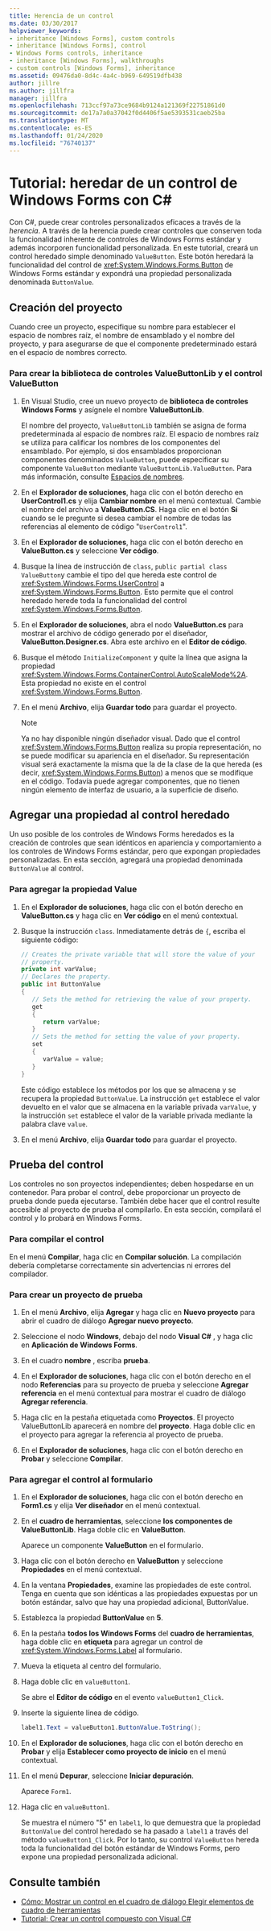 ```yaml
---
title: Herencia de un control
ms.date: 03/30/2017
helpviewer_keywords:
- inheritance [Windows Forms], custom controls
- inheritance [Windows Forms], control
- Windows Forms controls, inheritance
- inheritance [Windows Forms], walkthroughs
- custom controls [Windows Forms], inheritance
ms.assetid: 09476da0-8d4c-4a4c-b969-649519dfb438
author: jillre
ms.author: jillfra
manager: jillfra
ms.openlocfilehash: 713ccf97a73ce9684b9124a121369f22751861d0
ms.sourcegitcommit: de17a7a0a37042f0d4406f5ae5393531caeb25ba
ms.translationtype: MT
ms.contentlocale: es-ES
ms.lasthandoff: 01/24/2020
ms.locfileid: "76740137"
---
```

# <a name="walkthrough-inherit-from-a-windows-forms-control-with-c"></a>Tutorial: heredar de un control de Windows Forms con C\#

Con C#, puede crear controles personalizados eficaces a través de la *herencia*. A través de la herencia puede crear controles que conserven toda la funcionalidad inherente de controles de Windows Forms estándar y además incorporen funcionalidad personalizada. En este tutorial, creará un control heredado simple denominado `ValueButton`. Este botón heredará la funcionalidad del control de <xref:System.Windows.Forms.Button> de Windows Forms estándar y expondrá una propiedad personalizada denominada `ButtonValue`.

## <a name="create-the-project"></a>Creación del proyecto

Cuando cree un proyecto, especifique su nombre para establecer el espacio de nombres raíz, el nombre de ensamblado y el nombre del proyecto, y para asegurarse de que el componente predeterminado estará en el espacio de nombres correcto.

### <a name="to-create-the-valuebuttonlib-control-library-and-the-valuebutton-control"></a>Para crear la biblioteca de controles ValueButtonLib y el control ValueButton

1. En Visual Studio, cree un nuevo proyecto de **biblioteca de controles Windows Forms** y asígnele el nombre **ValueButtonLib**.

     El nombre del proyecto, `ValueButtonLib` también se asigna de forma predeterminada al espacio de nombres raíz. El espacio de nombres raíz se utiliza para calificar los nombres de los componentes del ensamblado. Por ejemplo, si dos ensamblados proporcionan componentes denominados `ValueButton`, puede especificar su componente `ValueButton` mediante `ValueButtonLib.ValueButton`. Para más información, consulte [Espacios de nombres](../../../csharp/programming-guide/namespaces/index.md).

2. En el **Explorador de soluciones**, haga clic con el botón derecho en **UserControl1.cs** y elija **Cambiar nombre** en el menú contextual. Cambie el nombre del archivo a **ValueButton.CS**. Haga clic en el botón **Sí** cuando se le pregunte si desea cambiar el nombre de todas las referencias al elemento de código "`UserControl1`".

3. En el **Explorador de soluciones**, haga clic con el botón derecho en **ValueButton.cs** y seleccione **Ver código**.

4. Busque la línea de instrucción de `class`, `public partial class ValueButton`y cambie el tipo del que hereda este control de <xref:System.Windows.Forms.UserControl> a <xref:System.Windows.Forms.Button>. Esto permite que el control heredado herede toda la funcionalidad del control <xref:System.Windows.Forms.Button>.

5. En el **Explorador de soluciones**, abra el nodo **ValueButton.cs** para mostrar el archivo de código generado por el diseñador, **ValueButton.Designer.cs**. Abra este archivo en el **Editor de código**.

6. Busque el método `InitializeComponent` y quite la línea que asigna la propiedad <xref:System.Windows.Forms.ContainerControl.AutoScaleMode%2A>. Esta propiedad no existe en el control <xref:System.Windows.Forms.Button>.

7. En el menú **Archivo**, elija **Guardar todo** para guardar el proyecto.

    > [!NOTE]
    > Ya no hay disponible ningún diseñador visual. Dado que el control <xref:System.Windows.Forms.Button> realiza su propia representación, no se puede modificar su apariencia en el diseñador. Su representación visual será exactamente la misma que la de la clase de la que hereda (es decir, <xref:System.Windows.Forms.Button>) a menos que se modifique en el código. Todavía puede agregar componentes, que no tienen ningún elemento de interfaz de usuario, a la superficie de diseño.

## <a name="add-a-property-to-your-inherited-control"></a>Agregar una propiedad al control heredado

Un uso posible de los controles de Windows Forms heredados es la creación de controles que sean idénticos en apariencia y comportamiento a los controles de Windows Forms estándar, pero que expongan propiedades personalizadas. En esta sección, agregará una propiedad denominada `ButtonValue` al control.

### <a name="to-add-the-value-property"></a>Para agregar la propiedad Value

1. En el **Explorador de soluciones**, haga clic con el botón derecho en **ValueButton.cs** y haga clic en **Ver código** en el menú contextual.

2. Busque la instrucción `class`. Inmediatamente detrás de `{`, escriba el siguiente código:

    ```csharp
    // Creates the private variable that will store the value of your
    // property.
    private int varValue;
    // Declares the property.
    public int ButtonValue
    {
       // Sets the method for retrieving the value of your property.
       get
       {
          return varValue;
       }
       // Sets the method for setting the value of your property.
       set
       {
          varValue = value;
       }
    }
    ```

     Este código establece los métodos por los que se almacena y se recupera la propiedad `ButtonValue`. La instrucción `get` establece el valor devuelto en el valor que se almacena en la variable privada `varValue`, y la instrucción `set` establece el valor de la variable privada mediante la palabra clave `value`.

3. En el menú **Archivo**, elija **Guardar todo** para guardar el proyecto.

## <a name="test-the-control"></a>Prueba del control

Los controles no son proyectos independientes; deben hospedarse en un contenedor. Para probar el control, debe proporcionar un proyecto de prueba donde pueda ejecutarse. También debe hacer que el control resulte accesible al proyecto de prueba al compilarlo. En esta sección, compilará el control y lo probará en Windows Forms.

### <a name="to-build-your-control"></a>Para compilar el control

En el menú **Compilar**, haga clic en **Compilar solución**. La compilación debería completarse correctamente sin advertencias ni errores del compilador.

### <a name="to-create-a-test-project"></a>Para crear un proyecto de prueba

1. En el menú **Archivo**, elija **Agregar** y haga clic en **Nuevo proyecto** para abrir el cuadro de diálogo **Agregar nuevo proyecto**.

2. Seleccione el nodo **Windows**, debajo del nodo **Visual C#** , y haga clic en **Aplicación de Windows Forms**.

3. En el cuadro **nombre** , escriba **prueba**.

4. En el **Explorador de soluciones**, haga clic con el botón derecho en el nodo **Referencias** para su proyecto de prueba y seleccione **Agregar referencia** en el menú contextual para mostrar el cuadro de diálogo **Agregar referencia**.

5. Haga clic en la pestaña etiquetada como **Proyectos**. El proyecto ValueButtonLib aparecerá en nombre del **proyecto**. Haga doble clic en el proyecto para agregar la referencia al proyecto de prueba.

6. En el **Explorador de soluciones**, haga clic con el botón derecho en **Probar** y seleccione **Compilar**.

### <a name="to-add-your-control-to-the-form"></a>Para agregar el control al formulario

1. En el **Explorador de soluciones**, haga clic con el botón derecho en **Form1.cs** y elija **Ver diseñador** en el menú contextual.

2. En el **cuadro de herramientas**, seleccione **los componentes de ValueButtonLib**. Haga doble clic en **ValueButton**.

     Aparece un componente **ValueButton** en el formulario.

3. Haga clic con el botón derecho en **ValueButton** y seleccione **Propiedades** en el menú contextual.

4. En la ventana **Propiedades**, examine las propiedades de este control. Tenga en cuenta que son idénticas a las propiedades expuestas por un botón estándar, salvo que hay una propiedad adicional, ButtonValue.

5. Establezca la propiedad **ButtonValue** en **5**.

6. En la pestaña **todos los Windows Forms** del **cuadro de herramientas**, haga doble clic en **etiqueta** para agregar un control de <xref:System.Windows.Forms.Label> al formulario.

7. Mueva la etiqueta al centro del formulario.

8. Haga doble clic en `valueButton1`.

     Se abre el **Editor de código** en el evento `valueButton1_Click`.

9. Inserte la siguiente línea de código.

    ```csharp
    label1.Text = valueButton1.ButtonValue.ToString();
    ```

10. En el **Explorador de soluciones**, haga clic con el botón derecho en **Probar** y elija **Establecer como proyecto de inicio** en el menú contextual.

11. En el menú **Depurar**, seleccione **Iniciar depuración**.

     Aparece `Form1`.

12. Haga clic en `valueButton1`.

     Se muestra el número "5" en `label1`, lo que demuestra que la propiedad `ButtonValue` del control heredado se ha pasado a `label1` a través del método `valueButton1_Click`. Por lo tanto, su control `ValueButton` hereda toda la funcionalidad del botón estándar de Windows Forms, pero expone una propiedad personalizada adicional.

## <a name="see-also"></a>Consulte también

- [Cómo: Mostrar un control en el cuadro de diálogo Elegir elementos de cuadro de herramientas](how-to-display-a-control-in-the-choose-toolbox-items-dialog-box.md)
- [Tutorial: Crear un control compuesto con Visual C#](walkthrough-authoring-a-composite-control-with-visual-csharp.md)
